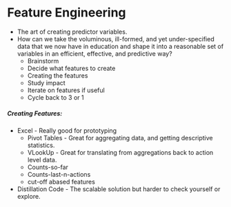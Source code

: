 # Feature Engineering

* The art of creating predictor variables.
* How can we take the voluminous, ill-formed, and yet under-specified data that we now have in education and shape it into a reasonable set of variables in an efficient, effective, and predictive way?
  * Brainstorm
  * Decide what features to create
  * Creating the features
  * Study impact
  * Iterate on features if useful
  * Cycle back to 3 or 1

#####  Creating Features:
* Excel - Really good for prototyping
  * Pivot Tables - Great for aggregating data, and getting descriptive statistics.
  * VLookUp - Great for translating from aggregations back to action level data.
  * Counts-so-far
  * Counts-last-n-actions
  * cut-off abased features
* Distillation Code - The scalable solution but harder to check yourself or explore.

